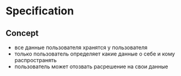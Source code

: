 # Specification

## Concept

- все данные пользователя хранятся у пользователя
- только пользователь определяет какие данные о себе и кому распространять
- пользователь может отозвать расрешение на свои данные